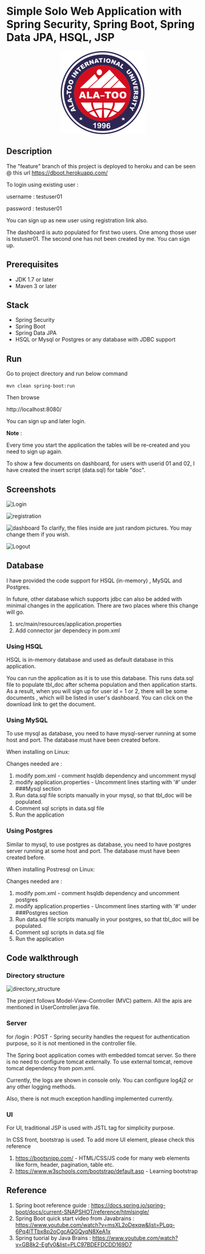 # Simple Solo Web Application with Spring Security, Spring Boot, Spring Data JPA, HSQL, JSP

<p align="center">
  <img src="logo%20alatoo.png">
</p>

## Description

The "feature" branch of this project is deployed to heroku and can be seen @ this url https://dboot.herokuapp.com/

To login using existing user :

username : testuser01

password : testuser01

You can sign up as new user using registration link also.

The dashboard is auto populated for first two users. One among those user is testuser01. The second one has not been created by me. You can sign up.

## Prerequisites

- JDK 1.7 or later
- Maven 3 or later

## Stack
- Spring Security
- Spring Boot
- Spring Data JPA
- HSQL or Mysql or Postgres or any database with JDBC support

## Run

Go to project directory and run below command

```mvn clean spring-boot:run```

Then browse

http://localhost:8080/

You can sign up and later login.

**Note** : 

Every time you start the application the tables will be re-created and you need to sign up again.

To show a few documents on dashboard, for users with userid 01 and 02, I have created the insert script (data.sql) for table "doc".

## Screenshots

![Login](https://i.imgur.com/PBOfEoH.png)



![registration](https://i.imgur.com/QyQD9Oz.png)



![dashboard](https://i.imgur.com/6xsAVkw.png)
To clarify, the files inside are just random pictures. You may change them if you wish.


![Logout](https://i.imgur.com/Kly5k1Q.png)

## Database

I have provided the code support for HSQL (in-memory) , MySQL and Postgres.

In future, other database which supports jdbc can also be added with minimal changes in the application. There are two places where this change will go.

1. src/main/resources/application.properties
2. Add connector jar dependecy in pom.xml

### Using HSQL

HSQL is in-memory database and used as default database in this application.

You can run the application as it is to use this database. This runs data.sql file to populate tbl_doc after schema population and then application starts. As a result, when you will sign up for user id = 1 or 2, there will be some documents , which will be listed in user's dashboard. You can click on the download link to get the document.

### Using MySQL

To use mysql as database, you need to have mysql-server running at some host and port. The database must have been created before.

When installing on Linux:

Changes needed are :

1. modify pom.xml - comment hsqldb dependency and uncomment mysql
2. modify application.properties - Uncomment lines starting with '#' under ###Mysql section
3. Run data.sql file scripts manually in your mysql, so that tbl_doc will be populated.
4. Comment sql scripts in data.sql file
5. Run the application

### Using Postgres

Similar to mysql, to use postgres as database, you need to have postgres server running at some host and port. The database must have been created before.

When installing Postresql on Linux:

Changes needed are :

1. modify pom.xml - comment hsqldb dependency and uncomment postgres
2. modify application.properties - Uncomment lines starting with '#' under ###Postgres section
3. Run data.sql file scripts manually in your postgres, so that tbl_doc will be populated.
4. Comment sql scripts in data.sql file
5. Run the application

## Code walkthrough

### Directory structure

![directory_structure](https://i.imgur.com/iO5AOLW.png)

The project follows Model-View-Controller (MVC) pattern. All the apis are mentioned in UserController.java file.

### Server

for /login : POST - Spring security handles the request for authentication purpose, so it is not mentioned in the controller file.

The Spring boot application comes with embedded tomcat server. So there is no need to configure tomcat externally. To use external tomcat, remove tomcat dependency from pom.xml.

Currently, the logs are shown in console only. You can configure log4j2 or any other logging methods.

Also, there is not much exception handling implemented currently.

### UI

For UI, traditional JSP is used with JSTL tag  for simplicity purpose.

In CSS front, bootstrap is used. To add more UI element, please check this reference

1. https://bootsnipp.com/ - HTML/CSS/JS code for many web elements like form, header, pagination, table etc.
2. https://www.w3schools.com/bootstrap/default.asp - Learning bootstrap



## Reference

1. Spring boot reference guide : https://docs.spring.io/spring-boot/docs/current-SNAPSHOT/reference/htmlsingle/
2. Spring Boot quick start video from Javabrains : https://www.youtube.com/watch?v=msXL2oDexqw&list=PLqq-6Pq4lTTbx8p2oCgcAQGQyqN8XeA1x
3. Spring tuorial by Java Brains : https://www.youtube.com/watch?v=GB8k2-Egfv0&list=PLC97BDEFDCDD169D7


